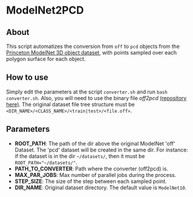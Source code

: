 # ModelNet2PCD

## About
This script automatizes the conversion from `off` to `pcd` objects from the [Princeton ModelNet 3D object dataset](http://modelnet.cs.princeton.edu/), with points sampled over each polygon surface for each object.

## How to use
Simply edit the parameters at the script `converter.sh` and run `bash converter.sh`. Also, you will need to use the binary file _off2pcd_ [(repository here)](https://github.com/cabraile/off2pcd). The original dataset file tree structure must be `<DIR_NAME>/<CLASS_NAME>/<train|test>/<file.off>`.

## Parameters

* **ROOT\_PATH**: The path of the dir above the original ModelNet 'off' Dataset. The 'pcd' dataset will be created in the same dir. For instance: if the dataset is in the dir  `~/datasets/`, then it must be `ROOT_PATH="~/datasets/"`.
* **PATH\_TO\_CONVERTER**: Path where the converter (off2pcd) is.
* **MAX\_PAR\_JOBS**: Max number of parallel jobs during the process.
* **STEP\_SIZE**: The size of the step between each sampled point.
* **DIR\_NAME**: Original dataset directory. The default value is `ModelNet10`.
